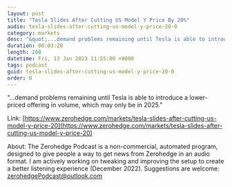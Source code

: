 ```yaml
---
layout: post
title: "Tesla Slides After Cutting US Model Y Price By 20%"
audio: tesla-slides-after-cutting-us-model-y-price-20-0
category: markets
desc: "&quot;...demand problems remaining until Tesla is able to introduce a lower- priced offering in volume, which may only be in 2025.&quot;"
duration: 00:03:28
length: 208
datetime: Fri, 13 Jan 2023 11:55:00 +0000
tags: podcast
guid: tesla-slides-after-cutting-us-model-y-price-20-0
order: 0
---
```

&quot;...demand problems remaining until Tesla is able to introduce a lower- priced offering in volume, which may only be in 2025.&quot;

Link: [https://www.zerohedge.com/markets/tesla-slides-after-cutting-us-model-y-price-20](https://www.zerohedge.com/markets/tesla-slides-after-cutting-us-model-y-price-20)

About: The Zerohedge Podcast is a non-commercial, automated program, designed to give people a way to get news from Zerohedge in an audio format.  I am actively working on tweaking and improving the setup to create a better listening experience (December 2022).  Suggestions are welcome: [zerohedgePodcast@outlook.com](mailto:zerohedgePodcast@outlook.com)